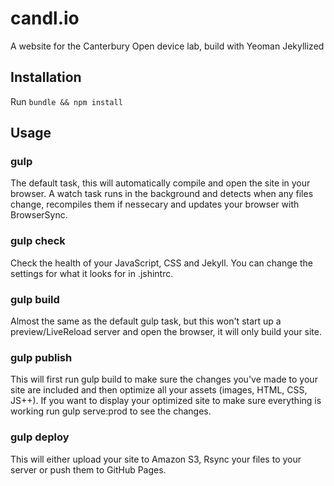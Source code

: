 # candl.io

A website for the Canterbury Open device lab, build with Yeoman Jekyllized

## Installation
Run `bundle && npm install`

## Usage

### gulp
The default task, this will automatically compile and open the site in your browser. A watch task runs in the background and detects when any files change, recompiles them if nessecary and updates your browser with BrowserSync.

### gulp check
Check the health of your JavaScript, CSS and Jekyll. You can change the settings for what it looks for in .jshintrc.

### gulp build
Almost the same as the default gulp task, but this won't start up a preview/LiveReload server and open the browser, it will only build your site.

### gulp publish
This will first run gulp build to make sure the changes you've made to your site are included and then optimize all your assets (images, HTML, CSS, JS++). If you want to display your optimized site to make sure everything is working run gulp serve:prod to see the changes.

### gulp deploy
This will either upload your site to Amazon S3, Rsync your files to your server or push them to GitHub Pages.

